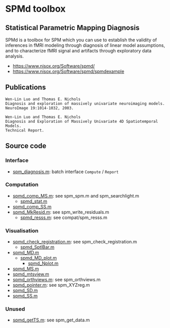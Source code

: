 # SPMd toolbox

## Statistical Parametric Mapping Diagnosis

SPMd is a toolbox for SPM which you can use to establish the validity of inferences in fMRI modeling through diagnosis of linear model assumptions, and to characterize fMRI signal and artifacts through exploratory data analysis.

  * https://www.nisox.org/Software/spmd/
  * https://www.nisox.org/Software/spmd/spmdexample

## Publications

```
Wen-Lin Luo and Thomas E. Nichols
Diagnosis and exploration of massively univariate neuroimaging models.
NeuroImage 19:1014-1032, 2003.
```
```
Wen-Lin Luo and Thomas E. Nichols
Diagnosis and Exploration of Massively Univariate 4D Spatiotemporal Models.
Technical Report.
```

## Source code

### Interface

  * [spm_diagnosis.m](https://github.com/gllmflndn/SPMd/blob/main/spm_diagnosis.m): batch interface `Compute` / `Report`

### Computation

  * [spmd_comp_MS.m](https://github.com/gllmflndn/SPMd/blob/main/spmd_comp_MS.m): see spm_spm.m and spm_searchlight.m
     * [spmd_stat.m](https://github.com/gllmflndn/SPMd/blob/main/spmd_stat.m)
  * [spmd_comp_SS.m](https://github.com/gllmflndn/SPMd/blob/main/spmd_comp_SS.m)
  * [spmd_MkResid.m](https://github.com/gllmflndn/SPMd/blob/main/spmd_MkResid.m): see spm_write_residuals.m
    * [spmd_resss.m](https://github.com/gllmflndn/SPMd/blob/main/spmd_resss.m): see compat/spm_resss.m

### Visualisation

  * [spmd_check_registration.m](https://github.com/gllmflndn/SPMd/blob/main/spmd_check_registration.m): see spm_check_registration.m
    * [spmd_SptlBar.m](https://github.com/gllmflndn/SPMd/blob/main/spmd_SptlBar.m)
  * [spmd_MD.m](https://github.com/gllmflndn/SPMd/blob/main/spmd_MD.m)
    * [spmd_MD_plot.m](https://github.com/gllmflndn/SPMd/blob/main/spmd_MD_plot.m)
      * [spmd_Nplot.m](https://github.com/gllmflndn/SPMd/blob/main/spmd_Nplot.m)
  * [spmd_MS.m](https://github.com/gllmflndn/SPMd/blob/main/spmd_MS.m)
  * [spmd_mtsview.m](https://github.com/gllmflndn/SPMd/blob/main/spmd_mtsview.m)
  * [spmd_orthviews.m](https://github.com/gllmflndn/SPMd/blob/main/spmd_orthviews.m): see spm_orthviews.m
  * [spmd_pointer.m](https://github.com/gllmflndn/SPMd/blob/main/spmd_pointer.m): see spm_XYZreg.m
  * [spmd_SD.m](https://github.com/gllmflndn/SPMd/blob/main/spmd_SD.m)
  * [spmd_SS.m](https://github.com/gllmflndn/SPMd/blob/main/spmd_SS.m)

### Unused

  * [spmd_getTS.m](https://github.com/gllmflndn/SPMd/blob/main/spmd_getTS.m): see spm_get_data.m